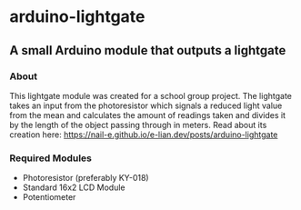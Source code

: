 # arduino-lightgate
A small Arduino module that outputs a lightgate
---
### About
This lightgate module was created for a school group project. The lightgate takes an input from the photoresistor which signals a reduced light value from the mean and calculates the amount of readings taken and divides it by the length of the object passing through in meters.
Read about its creation here: https://nail-e.github.io/e-lian.dev/posts/arduino-lightgate

### Required Modules
- Photoresistor (preferably KY-018)
- Standard 16x2 LCD Module
- Potentiometer
